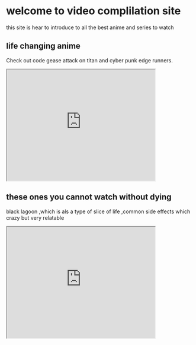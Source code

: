 <!DOCTYPE html>
<html lang="en">

<head>
    <meta charset="utf-8">
    <title>Video Compilation Page</title>
</head>

<body><main>
    <h1>welcome to video complilation site</h1>
    <p>this site is hear to introduce to all the best anime and series to watch </p>
    <section><h2> life changing anime </h2>
    <p>Check out code gease attack on titan and cyber punk edge runners. </P><iframe src="https://www.youtube.com/watch?v=lf0DxZ2sDSU" title="amazing anime" width="400" height="300"</iframe>
    </section>
    <section><h2>these series are just a slice of life </h2><p>Made in abbyse ,full mela alchemist , and rezero.</p><iframe src="https://www.youtube.com/watch?v=kqBNQEUI8dM"
    title="traumatising anime" 
    height="300"
     width="400"
    </iframe>
     </section>
     <section><h2>these ones you cannot watch without dying </h2>
     <p>black lagoon ,which is als a type of slice of life ,common side effects which crazy but very relatable </p>
     <iframe src="https://www.youtube.com/watch?v=dWfxcRj39tg&list=RDdWfxcRj39tg&start_radio=1" title="slice of life"height="300" width="400"
     </iframe>
     </section>
    </main>

</body>

</html>
